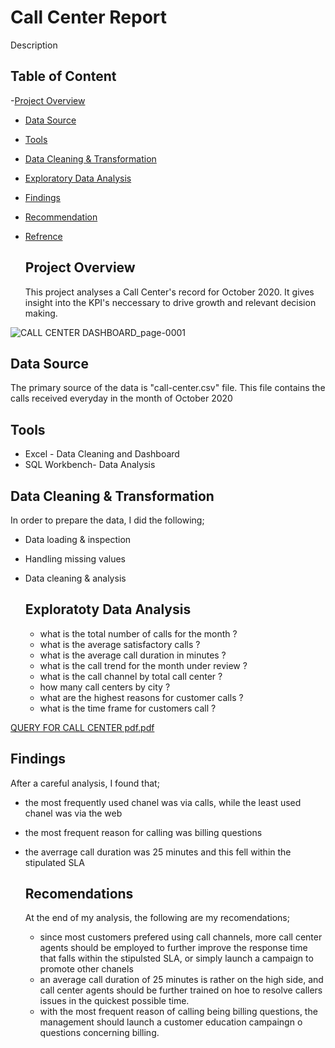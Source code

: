 # Call Center Report

Description 

## Table of Content

-[Project Overview](project-overview)
- [Data Source](data-source)
- [Tools](tools)
- [Data Cleaning & Transformation](data-cleanin-and-transformation)
- [Exploratory Data Analysis](exploratory-data-analysis)
- [Findings](findings)
- [Recommendation](recomendations)
- [Refrence](refrence)

  ## Project Overview

  This project analyses a Call Center's record for October 2020. It gives insight into the KPI's neccessary to drive growth and relevant decision making.

![CALL CENTER DASHBOARD_page-0001](https://github.com/user-attachments/assets/433ad04e-b574-44eb-a533-5a988c13b185)

## Data Source 

The primary source of the data is "call-center.csv" file. This file contains the calls received everyday in the month of October 2020

## Tools

- Excel - Data Cleaning and Dashboard
- SQL Workbench- Data Analysis

## Data Cleaning & Transformation

In order to prepare the data, I did the following;
- Data loading & inspection
- Handling missing values
- Data cleaning & analysis

  ## Exploratoty Data Analysis

  - what is the total number of calls for the month ?
  - what is the average satisfactory calls ?
  - what is the average call duration in minutes ?
  - what is the call trend for the month under review ?
  - what is the call channel by total call center ?
  - how many call centers by city ?
  - what are the highest reasons for customer calls ?
  - what is the time frame for customers call ?

 
[QUERY FOR CALL CENTER pdf.pdf](https://github.com/user-attachments/files/16650060/QUERY.FOR.CALL.CENTER.pdf.pdf)

 ## Findings

 After a careful analysis, I found that;

 - the most frequently used chanel was via calls, while the least used chanel was via the web
 - the most frequent reason for calling was billing questions
 - the averrage call duration was 25 minutes and this fell within the stipulated SLA

   ## Recomendations

   At the end of my analysis, the following are my recomendations;

   - since most customers prefered using call channels, more call center agents should be employed to further improve the response time that falls within the stipulsted SLA, or simply launch a campaign to promote other chanels
   - an average call duration of 25 minutes is rather on the high side, and call center agents should be further trained on hoe to resolve callers issues in the quickest possible time.
   - with the most frequent reason of calling being billing questions, the management should launch a customer education campaingn o questions concerning billing. 
